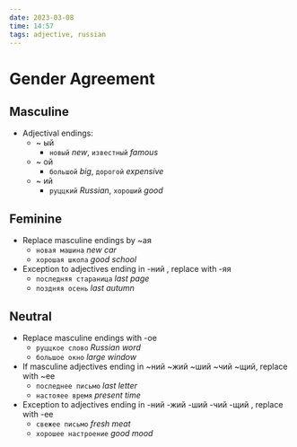 ```yaml
---
date: 2023-03-08
time: 14:57
tags: adjective, russian
---
```


# Gender Agreement
## Masculine

-   Adjectival endings:
    -   ~ ый
        -   `новый` _new_, `известный` _famous_
    -   ~ ой
        -   `большой` _big_, `дорогой` _expensive_
    -   ~ ий
        -   `руццкий` _Russian_, `хороший` _good_

## Feminine

-   Replace masculine endings by ~ая
    -   `новая машина` _new car_
    -   `хорошая школа` _good school_
-   Exception to adjectives ending in -ний , replace with -яя
    -   `последняя стараница` _last page_
    -   `поздняя осень` _last autumn_

## Neutral

-   Replace masculine endings with -ое
    -   `руццкое слово` _Russian word_
    -   `большое окно` _large window_
-   If masculine adjectives ending in ~ний ~жий ~ший ~чий ~щий, replace with ~ее
    -   `последнее письмо` _last letter_
    -   `настояее время` _present time_
-   Exception to adjectives ending in -ний -жий -ший -чий -щий , replace with -ее
    -   `свежее письмо` _fresh meat_
    -   `хорошее настроение` _good mood_